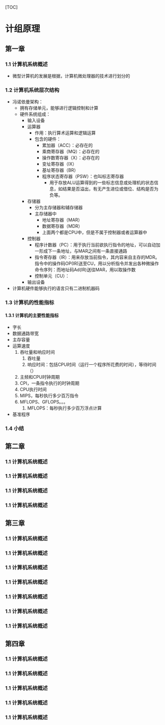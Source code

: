 [TOC]

# 计组原理

## 第一章

### 1.1 计算机系统概述

- 微型计算机的发展是根据，计算机微处理器的技术进行划分的

### 1.2 计算机系统层次结构

- 冯诺依曼架构：
  - 拥有存储单元，能够进行逻辑控制和计算
  - 硬件系统组成：
    - 输入设备
    - 运算器
      - 作用：执行算术运算和逻辑运算
      - 包含的硬件：
        - 累加器（ACC）：必存在的
        - 乘商寄存器（MQ）：必存在的
        - 操作数寄存器（X）：必存在的
        - 变址寄存器（IX）
        - 基址寄存器（BR）
        - 程序状态寄存器（PSW）：也叫标志寄存器
          - 用于存放ALU运算得到的一些标志信息或处理机的状态信息，如结果是否溢出，有无产生进位或借位、结构是否为负等。
    - 存储器
      - 分为主存储器和辅存储器
      - 主存储器中
        - 地址寄存器（MAR）
        - 数据寄存器（MDR）
        - 上面两个都是CPU中，但是不属于控制器或者运算器中
    - 控制器
      - 程序计数器（PC）：用于执行当前欲执行指令的地址，可以自动加一形成下一条地址，与MAR之间有一条直接通路
      - 指令寄存器（IR）：用来存放当前指令，其内容来自主存的MDR。指令中的操作码OP(IR)送至CU，用以分析指令并发出各种微操作命令序列：而地址码Ad(IR)送往MAR，用以取操作数
      - 控制单元（CU）：
    - 输出设备
- 计算机硬件能够执行的语言只有二进制机器码

### 1.3 计算机的性能指标

#### 1.3.1 计算机的主要性能指标

- 字长
- 数据通路带宽
- 主存容量
- 运算速度
  1. 吞吐量和响应时间
     1. 吞吐量
     2. 响应时间：包括CPU时间（运行一个程序所花费的时间），等待时间（）
  2. 主频和CPU时钟周期
  3. CPI，一条指令执行的时钟周期
  4. CPU执行时间
  5. MIPS，每秒执行多少百万指令
  6. MFLOPS、GFLOPS。。。
     1. MFLOPS：每秒执行多少百万浮点计算
- 基准程序

### 1.4 小结

## 第二章

### 1.1 计算机系统概述

### 1.1 计算机系统概述

### 1.1 计算机系统概述

### 1.1 计算机系统概述

## 第三章

### 1.1 计算机系统概述

### 1.1 计算机系统概述

### 1.1 计算机系统概述

### 1.1 计算机系统概述

### 1.1 计算机系统概述

### 1.1 计算机系统概述

### 1.1 计算机系统概述

## 第四章

### 1.1 计算机系统概述

### 1.1 计算机系统概述

### 1.1 计算机系统概述

### 1.1 计算机系统概述

### 1.1 计算机系统概述